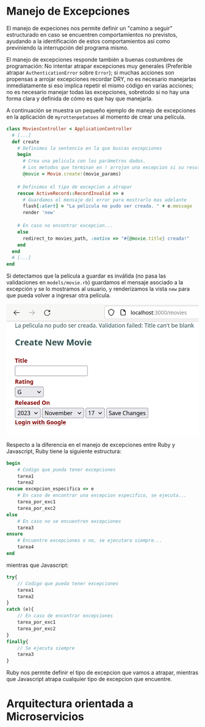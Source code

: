 # Manejo de Excepciones
El manejo de expeciones nos permite definir un "camino a seguir" estructurado en caso se encuentren comportamientos no previstos, ayudando a la identificación de estos comportamientos así como previniendo la interrupción del programa mismo. 

El manejo de excepciones responde también a buenas costumbres de programación: No intentar atrapar excepciones muy generales (Preferible atrapar `AuthenticationError` sobre `Error`); si muchas acciones son propensas a arrojar excepciones recordar DRY, no es necesario manejarlas inmediatamente si eso implica repetir el mismo código en varias acciones; no es necesario manejar todas las excepciones, sobretodo si no hay una forma clara y definida de cómo es que hay que manejarla.  

A continuación se muestra un pequeño ejemplo de manejo de excepciones en la aplicación de `myrottenpotatoes` al momento de crear una película.

```ruby
class MoviesController < ApplicationController
  # [...]
  def create
    # Definimos la sentencia en la que buscas excepciones
    begin
      # Crea una pelicula con los parámetros dados.
      # Los metodos que terminan en ! arrojan una excepcion si su resultado es nil
      @movie = Movie.create!(movie_params)

    # Definimos el tipo de excepcion a atrapar
    rescue ActiveRecord::RecordInvalid => e
      # Guardamos el mensaje del error para mostrarlo mas adelante
      flash[:alert] = "La pelicula no pudo ser creada. " + e.message
      render 'new'

    # En caso no encontrar excepcion...
    else
      redirect_to movies_path, :notice => "#{@movie.title} creada!"
    end
  end
  # [...]
end
```

Si detectamos que la película a guardar es inválida (no pasa las validaciones en `models/movie.rb`) guardamos el mensaje asociado a la excepción y se lo mostramos al usuario, y renderizamos la vista `new` para que pueda volver a ingresar otra película.

![](/imgs/ExceptionHandling.png)

Respecto a la diferencia en el manejo de excepciones entre Ruby y Javascript, Ruby tiene la siguiente estructura:

```ruby
begin
    # Codigo que pueda tener excepciones
    tarea1
    tarea2
rescue excepcion_especifica => e
    # En caso de encontrar una excepcion especifico, se ejecuta...
    tarea_por_exc1
    tarea_por_exc2
else
    # En caso no se encuentren excepciones
    tarea3
ensure
    # Encuentre excepciones o no, se ejecutara siempre...
    tarea4
end
```

mientras que Javascript:

```javascript
try{
    // Codigo que pueda tener excepciones
    tarea1
    tarea2
}
catch (e){
    // En caso de encontrar excepciones
    tarea_por_exc1
    tarea_por_exc2
}
finally{
    // Se ejecuta siempre
    tarea3
}

```
Ruby nos permite definir el tipo de excepcion que vamos a atrapar, mientras que Javascript atrapa cualquier tipo de excepcion que encuentre.

# Arquitectura orientada a Microservicios
